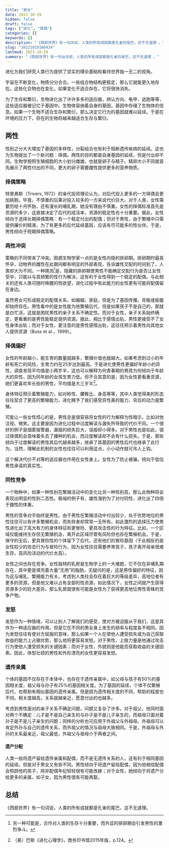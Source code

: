 ```yaml
---
title: "男女"
date: 2022-10-19
hidden: false
draft: false
tags: ["进化", "择偶"]
categories: []
keywords: []
description: "《西部世界》有一句词说，人类的所有成就都是孔雀的尾巴，这不无道理 。"
slug: "20221019100424"
lastmod: 2022-10-19
summary: "《西部世界》有一句台词说，人类的所有成就都是孔雀的尾巴，这不无道理 。"
---
```

进化为我们研究人类行为提供了坚实的理论基础和看待世界独一无二的视角。

宇宙在不断变化，物质分分合合。一些组合物结构更稳定，那么它就能更久地存在。这些化合物也在变化，如果变化不适合存在，它将很快消失。

为了生存和繁衍，生物进化出了许许多多的适应器，辨认方向、龟甲、逃跑等等，这些适应器被记忆于基因中。生物体容纳着自身的基因，基因中存储了生物体的信息。如果一个生物不适合生存和繁衍，那么决定它行为的基因就难以延续。于是在环境的压力下，存在的生物将越来越适合生存与繁衍。

## 两性
性别之分大大增加了基因的多样性，分裂组合也有利于阻断遗传疾病的延续。这也为生物提出了一个新问题：择偶。两性的目的都是自身基因的延续，但是付出却不同。生物学按照生殖细胞的大小划分雌雄，也就是卵子与精子。精卵大小不同就首先展示了两性付出的不同，更大的卵子需要雌性提供更多的营养物质。

### 择偶策略
特里弗斯（Trivers, 1972）的亲代投资理论认为，对后代投入更多的一方择偶会更加挑剔。毕竟，不慎重的后果对投入较多的一方来说代价巨大。对于人类，女性需要历经十月怀胎，还有漫长的哺乳期，她没有理由不慎重。女性的择偶标准首先是资源的多少，这直接决定了后代的成活率，资源的稳定性也十分重要。据此，女性倾向于选择长期择偶策略：有一个稳定付出的配偶；但对于男性，由于繁殖中只需提供廉价的精液，为了有更多的后代延续基因，应该有尽可能多的性伙伴。于是，男性倾向于短期择偶策略。

### 两性冲突
策略的不同带来了冲突。困惑生物学家一点的是女性内隐的排卵期。排卵期时最易怀孕，动物界的雌性在此期间都有明显的外部表现，告诉雄性交配的时间到了，人类却大为不同。一种猜测[^1]是，隐藏的排卵期使男性不能确定交配行为是否让女性受孕，只能以与其频繁的性行为解决，这有利于女性得到一个稳定的配偶。与此相关的还有人类可随时唤醒的性欲望，进化过程中有此能力的女性更有可能将配偶留在身边。

虽然男女可形成稳定的配偶关系，如婚姻、家庭，但是为了基因传播，背叛或偷腥却始终存在。男性看中的是女性能为他繁殖后代，但是如果孩子不是自己的，那就是白忙活，这就是困扰男性的亲子关系不确定性。而对于女性，亲子关系始终确定，更看重的是男性能稳定提供资源。据此，相比于感情出轨，男性更接受不了女性身体出轨；而对于女性，更注意的是男性感情出轨，这往往预示着男性向其他女人提供资源（Buss et al.，1999）。

### 择偶偏好
女性的年龄越小，能生育的数量就越多，繁殖价值也就越大。如果考虑到过小的年龄有死亡的风险，生育力约在25岁达到最高。于是进化使男性更偏好年龄小的异性，调查发现平均值是小两岁半，这也可以解释为何青春期的男孩为何倾向于年龄大的异性，因为同年龄的女孩生育力低。但不合其意的是，因为女性更看重资源，她们更喜欢年长些的男性，平均值是大三岁半[^2]。

身体特征预示着繁殖能力，如对称性、腰臀比、身高等等，其中人类觉得美的形态往往契合了更高的繁殖能力，进化赐予了我们感受异性美的能力，背后的动力是繁殖。

可能让一些女性烦心的是，男性总是很容易将女性的行为解释为性暗示，比如对他注视、微笑。这主要是因为进化过程中过度解读与漏失所导致的代价不同。一个很好的例子是烟雾报警器，漏报的损失巨大，误报却小得多。对于男性也是如此，错过择偶机会意味着失去了播种的机会，而过度解读却不会有什么损失。于是，那些倾向于过度解读的男性其后代越来越多，继承了其基因的男性后代也继承了此行为，当然，理解此机制的女性也往往可以利用这点，小小动作就可吊人上钩。

这个解决代价不对等的适应器也作用在女性身上。女性为了防止被骗，倾向于低估男性承诺的真实性。

### 同性竞争
一个物种中，如果一种性别在繁殖活动中的变化比另一种性别高，那么此物种将会表现出明显的性别二态性。极端的例子有，雄性海豹为了对付同性，进化出了四倍于雌性的体重。

男性的竞争对手始终是男性。由于男性在繁殖活动中付出较少，处于优势地位的男性往往可以有许多繁殖机会，而失败者却常常一无所有。如此激烈的选择压力使男性进化出了高大有力的身体特征和更冒险、更具攻击性的行为特征。比如，一个区域仅能维持生存但无繁殖机会，离开此区域尽管有风险但也存在繁殖机会。于是，保守的无后，更具冒险性的个体留下了后代，还有他们的冒险基因（于此相反的是女性较少的攻击行为与冒险行为，因为女性往往需要养育孩子，孩子离开母亲很难生存，高风险活动的代价太高）。

女性之间也存在竞争。女性独特的乳房是生物学上的一大难题，它不仅在非哺乳期存在，其中更是填充着大量“无用”的脂肪。无疑问的是，这是男性偏好的特征，因为这与哺乳、繁殖能力有关。考虑到人类社会存在着巨大的等级差异，高地位者有更多的资源，但是他又难以占有全部的性资源，如此情况下，女性之间就产生获得资源多少的巨大差异。那么乳房就很有可能是女性为了获得更高地位男性青睐的竞争产物。

### 发怒
发怒作为一种情绪，可以让别人了解我们的感受，使对方被迫服从于我们，这是其作为一种适应器的作用。但是它在不同的男女身上发生的频率与程度各不相同。因为发怒往往有使对方屈服的意味，那么如果一个人在使他人遭受损失或为自己获取收益的能力上占据优势，那么他将更容易发怒。对于男性，上肢力量是他通过攻击行为使他人遭受损失的关键因素；而对于女性，外貌则是他能否获取收益的关键因素。因此，体型壮硕的男性和外形漂亮的女性更容易发怒。

### 遗传亲属
个体的基因不仅存在于本体中，也存在于遗传亲属中，如父母与孩子有50%的基因相关度，祖父母与孙子有25%的基因相关度。为了基因的延续，个体不仅繁殖后代，也帮助有相似基因的遗传亲属。但是因为遗传相关度的不同，帮助的程度也不同。相关度越高，关系就越亲近，愿意付出的也越多。

考虑到男性面对的亲子关系不确定问题，问题又复杂了许多。对于祖父，他同时面对两个不确定：儿子是不是自己亲生的与孙子是不是儿子亲生的，而祖母只面对着孙子是不是儿子亲生的问题；同样的分析也可应用于外祖父与外祖母，外祖母可以肯定外孙与自己的遗传关系，而外祖父的情况与祖母大致相同。于是，外祖母与外孙的关系最亲近，祖父最低，外祖父与祖母介于两者之间。

#### 遗产分配
人类一般将遗产留给遗传亲属和配偶，而不是无遗传关系的人，这有利于相同基因的延续。但是对于男女又有些不同。男性倾向于将遗产留给配偶，因为他相信配偶会照顾他的孩子，除非配偶年纪轻轻很有可能改嫁；对于女性，她倾向于将遗产分给更多的亲属，如子女，因为男性很有可能再娶。

## 总结
《西部世界》有一句词说，人类的所有成就都是孔雀的尾巴，这不无道理。

[^1]: 另一种可能是，合作对人类的生存十分重要，而外显的排卵期会引发男性的激烈争斗。
[^2]: （美）巴斯《进化心理学》，商务印书馆2015年版，p.124。
